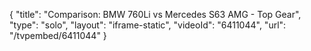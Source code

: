 {
    "title": "Comparison: BMW 760Li vs Mercedes S63 AMG - Top Gear",
    "type": "solo",
    "layout": "iframe-static",
    "videoId": "6411044",
    "url": "\/tvpembed\/6411044"
}